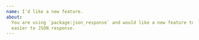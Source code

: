 ```yaml
---
name: I'd like a new feature.
about:
  You are using `package:json_response` and would like a new feature to make it
  easier to JSON response.
---
```


<!--
  Please describe the feature you'd like to see us implement along with a use
  case.
-->
